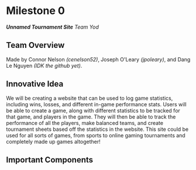 # Milestone 0
***Unnamed Tournament Site***
*Team Yod*

## Team Overview
Made by Connor Nelson *(cenelson52)*, Joseph O'Leary *(jpoleary)*, and Dang Le Nguyen *(IDK the github yet)*.

## Innovative Idea
We will be creating a website that can be used to log game statistics, including wins, losses, and different in-game performance stats. Users will be able to create a game, along with different statistics to be tracked for that game, and players in the game. They will then be able to track the performance of all the players, make balanced teams, and create tournament sheets based off the statistics in the website. This site could be used for all sorts of games, from sports to online gaming tournaments and completely made up games altogether!

## Important Components
